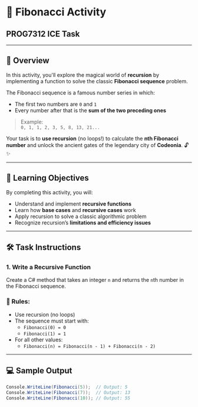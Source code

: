 # 🔢 Fibonacci Activity
## PROG7312 ICE Task

---

## 🧠 Overview

In this activity, you'll explore the magical world of **recursion** by implementing a function to solve the classic **Fibonacci sequence** problem.

The Fibonacci sequence is a famous number series in which:
- The first two numbers are `0` and `1`
- Every number after that is the **sum of the two preceding ones**

> Example:  
> `0, 1, 1, 2, 3, 5, 8, 13, 21...`

Your task is to **use recursion** (no loops!) to calculate the **nth Fibonacci number** and unlock the ancient gates of the legendary city of **Codeonia**. 🔓✨

---

## 🎯 Learning Objectives

By completing this activity, you will:
- Understand and implement **recursive functions**
- Learn how **base cases** and **recursive cases** work
- Apply recursion to solve a classic algorithmic problem
- Recognize recursion’s **limitations and efficiency issues**

---

## 🛠️ Task Instructions

### 1. Write a Recursive Function

Create a C# method that takes an integer `n` and returns the `n`th number in the Fibonacci sequence.

### 🔁 Rules:
- Use recursion (no loops)
- The sequence must start with:
  - `Fibonacci(0) = 0`
  - `Fibonacci(1) = 1`
- For all other values:
  - `Fibonacci(n) = Fibonacci(n - 1) + Fibonacci(n - 2)`

---

## 💻 Sample Output

```csharp
Console.WriteLine(Fibonacci(5));  // Output: 5
Console.WriteLine(Fibonacci(7));  // Output: 13
Console.WriteLine(Fibonacci(10)); // Output: 55
